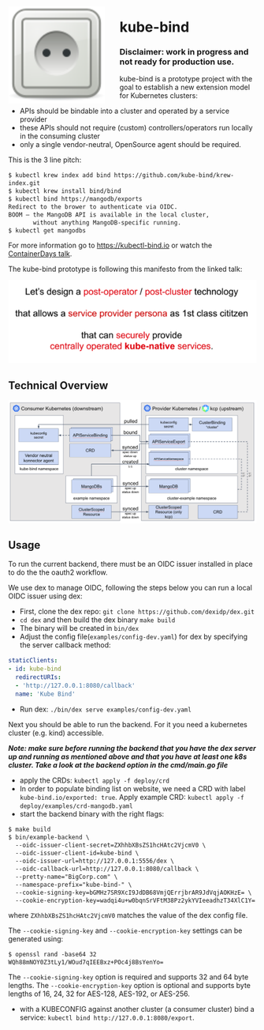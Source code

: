 <img alt="Logo" width="196px" style="margin-right: 30px;" align="left" src="./docs/images/logo.svg"></img>

# kube-bind

### Disclaimer: work in progress and not ready for production use. 

kube-bind is a prototype project with the goal to establish a new extension model for Kubernetes clusters:

- APIs should be bindable into a cluster and operated by a service provider
- these APIs should not require (custom) controllers/operators run locally in the consuming cluster
- only a single vendor-neutral, OpenSource agent should be required.

This is the 3 line pitch:

```shell
$ kubectl krew index add bind https://github.com/kube-bind/krew-index.git
$ kubectl krew install bind/bind
$ kubectl bind https://mangodb/exports
Redirect to the brower to authenticate via OIDC.
BOOM – the MangoDB API is available in the local cluster, 
       without anything MangoDB-specific running.
$ kubectl get mangodbs 
```

For more information go to https://kubectl-bind.io or watch the [ContainerDays talk](https://www.youtube.com/watch?v=dg0g15Qv5Fo&t=1s).

The kube-bind prototype is following this manifesto from the linked talk:

![kube-bind manifesto](docs/images/manifesto.png)

## Technical Overview

<img alt="overview" width="800px" src="./docs/images/overview.png"></img>

## Usage

To run the current backend, there must be an OIDC issuer installed in place to do the
the oauth2 workflow.

We use dex to manage OIDC, following the steps below you can run a local OIDC issuer using dex:
* First, clone the dex repo: `git clone https://github.com/dexidp/dex.git`
* `cd dex` and then build the dex binary `make build`
* The binary will be created in `bin/dex`
* Adjust the config file(`examples/config-dev.yaml`) for dex by specifying the server callback method:
```yaml
staticClients:
- id: kube-bind
  redirectURIs:
  - 'http://127.0.0.1:8080/callback'
  name: 'Kube Bind'
```
* Run dex: `./bin/dex serve examples/config-dev.yaml`

Next you should be able to run the backend. For it you need a kubernetes cluster (e.g. kind)
accessible.

***Note: make sure before running the backend that you have the dex server up and running as mentioned above
and that you have at least one k8s cluster. Take a look at the backend option in the cmd/main.go file***

* apply the CRDs: `kubectl apply -f deploy/crd`
* In order to populate binding list on website, we need a CRD with label `kube-bind.io/exported: true`. Apply example CRD: `kubectl apply -f deploy/examples/crd-mangodb.yaml`
* start the backend binary with the right flags:
```shell
$ make build
$ bin/example-backend \
  --oidc-issuer-client-secret=ZXhhbXBsZS1hcHAtc2VjcmV0 \
  --oidc-issuer-client-id=kube-bind \
  --oidc-issuer-url=http://127.0.0.1:5556/dex \
  --oidc-callback-url=http://127.0.0.1:8080/callback \
  --pretty-name="BigCorp.com" \
  --namespace-prefix="kube-bind-" \
  --cookie-signing-key=bGMHz7SR9XcI9JdDB68VmjQErrjbrAR9JdVqjAOKHzE= \
  --cookie-encryption-key=wadqi4u+w0bqnSrVFtM38Pz2ykYVIeeadhzT34XlC1Y=
```

where `ZXhhbXBsZS1hcHAtc2VjcmV0` matches the value of the dex config file.

The `--cookie-signing-key` and `--cookie-encryption-key` settings can be generated using:
```shell
$ openssl rand -base64 32
WQh88mNOY0Z3tLy1/WOud7qIEEBxz+POc4j8BsYenYo=
```

The `--cookie-signing-key` option is required and supports 32 and 64 byte lengths.
The `--cookie-encryption-key` option is optional and supports byte lengths of 16, 24, 32 for AES-128, AES-192, or AES-256.

* with a KUBECONFIG against another cluster (a consumer cluster) bind a service: `kubectl bind http://127.0.0.1:8080/export`.
